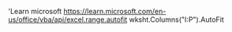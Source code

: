 



'Learn microsoft https://learn.microsoft.com/en-us/office/vba/api/excel.range.autofit
        wksht.Columns("I:P").AutoFit
